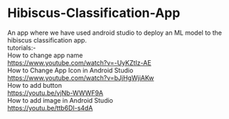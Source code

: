 # Hibiscus-Classification-App
An app where we have used android studio to deploy an ML model to the hibiscus classification app.
<br>
tutorials:-
<br>
How to change app name
<br>
https://www.youtube.com/watch?v=-UyKZtIz-AE
<br>
How to Change App Icon in Android Studio
<br>
https://www.youtube.com/watch?v=bJjHgWjiAKw
<br>
How to add button
<br>
https://youtu.be/vjNb-WWWF9A
<br>
How to add image in Android Studio
<br>
https://youtu.be/ttb6DI-s4dA
